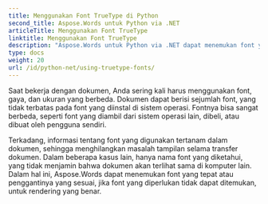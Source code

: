 ```yaml
---
title: Menggunakan Font TrueType di Python
second_title: Aspose.Words untuk Python via .NET
articleTitle: Menggunakan Font TrueType
linktitle: Menggunakan Font TrueType
description: "Aspose.Words untuk Python via .NET dapat menemukan font yang tepat atau penggantinya yang sesuai untuk rendering dokumen yang benar. Hal ini memastikan bahwa perbedaan antara dokumen yang ditampilkan dan dokumen asli menjadi minimal ketika informasi tentang font tidak mencukupi."
type: docs
weight: 20
url: /id/python-net/using-truetype-fonts/
---
```


Saat bekerja dengan dokumen, Anda sering kali harus menggunakan font, gaya, dan ukuran yang berbeda. Dokumen dapat berisi sejumlah font, yang tidak terbatas pada font yang diinstal di sistem operasi. Fontnya bisa sangat berbeda, seperti font yang diambil dari sistem operasi lain, dibeli, atau dibuat oleh pengguna sendiri.

Terkadang, informasi tentang font yang digunakan tertanam dalam dokumen, sehingga menghilangkan masalah tampilan selama transfer dokumen. Dalam beberapa kasus lain, hanya nama font yang diketahui, yang tidak menjamin bahwa dokumen akan terlihat sama di komputer lain. Dalam hal ini, Aspose.Words dapat menemukan font yang tepat atau penggantinya yang sesuai, jika font yang diperlukan tidak dapat ditemukan, untuk rendering yang benar.

